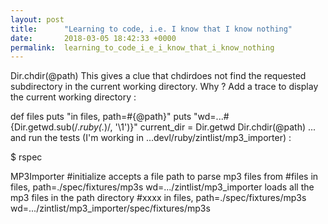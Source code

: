 ```yaml
---
layout: post
title:      "Learning to code, i.e. I know that I know nothing"
date:       2018-03-05 18:42:33 +0000
permalink:  learning_to_code_i_e_i_know_that_i_know_nothing
---
```


Dir.chdir(@path)
This gives a clue that chdirdoes not find the requested subdirectory in the current working directory. Why ? Add a trace to display the current working directory :

def files
    puts "in files, path=#{@path}"
    puts "wd=...#{Dir.getwd.sub(/.*ruby(.*)/, '\1')}"
    current_dir = Dir.getwd
    Dir.chdir(@path)
...
and run the tests (I'm working in ...devl/ruby/zintlist/mp3_importer) :

$ rspec

MP3Importer
  #initialize
    accepts a file path to parse mp3 files from
  #files
in files, path=./spec/fixtures/mp3s
wd=.../zintlist/mp3_importer
    loads all the mp3 files in the path directory
  #xxxx
in files, path=./spec/fixtures/mp3s
wd=.../zintlist/mp3_importer/spec/fixtures/mp3s
